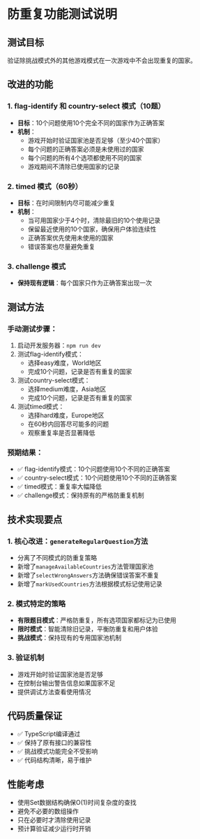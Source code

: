 # 防重复功能测试说明

## 测试目标
验证除挑战模式外的其他游戏模式在一次游戏中不会出现重复的国家。

## 改进的功能

### 1. flag-identify 和 country-select 模式（10题）
- **目标**：10个问题使用10个完全不同的国家作为正确答案
- **机制**：
  - 游戏开始时验证国家池是否足够（至少40个国家）
  - 每个问题的正确答案必须是未使用过的国家
  - 每个问题的所有4个选项都使用不同的国家
  - 游戏期间不清除已使用国家的记录

### 2. timed 模式（60秒）
- **目标**：在时间限制内尽可能减少重复
- **机制**：
  - 当可用国家少于4个时，清除最旧的10个使用记录
  - 保留最近使用的10个国家，确保用户体验连续性
  - 正确答案优先使用未使用的国家
  - 错误答案也尽量避免重复

### 3. challenge 模式
- **保持现有逻辑**：每个国家只作为正确答案出现一次

## 测试方法

### 手动测试步骤：
1. 启动开发服务器：`npm run dev`
2. 测试flag-identify模式：
   - 选择easy难度，World地区
   - 完成10个问题，记录是否有重复的国家
3. 测试country-select模式：
   - 选择medium难度，Asia地区
   - 完成10个问题，记录是否有重复的国家
4. 测试timed模式：
   - 选择hard难度，Europe地区
   - 在60秒内回答尽可能多的问题
   - 观察重复率是否显著降低

### 预期结果：
- ✅ flag-identify模式：10个问题使用10个不同的正确答案
- ✅ country-select模式：10个问题使用10个不同的正确答案
- ✅ timed模式：重复率大幅降低
- ✅ challenge模式：保持原有的严格防重复机制

## 技术实现要点

### 1. 核心改进：`generateRegularQuestion`方法
- 分离了不同模式的防重复策略
- 新增了`manageAvailableCountries`方法管理国家池
- 新增了`selectWrongAnswers`方法确保错误答案不重复
- 新增了`markUsedCountries`方法根据模式标记使用记录

### 2. 模式特定的策略
- **有限题目模式**：严格防重复，所有选项国家都标记为已使用
- **限时模式**：智能清除旧记录，平衡防重复和用户体验
- **挑战模式**：保持现有的专用国家池机制

### 3. 验证机制
- 游戏开始时验证国家池是否足够
- 在控制台输出警告信息如果国家不足
- 提供调试方法查看使用情况

## 代码质量保证
- ✅ TypeScript编译通过
- ✅ 保持了原有接口的兼容性
- ✅ 挑战模式功能完全不受影响
- ✅ 代码结构清晰，易于维护

## 性能考虑
- 使用Set数据结构确保O(1)时间复杂度的查找
- 避免不必要的数组操作
- 只在必要时才清除使用记录
- 预计算验证减少运行时开销